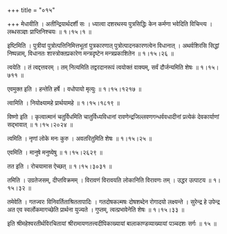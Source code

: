 +++
title = "०१५"

+++
मेधावीति । अतीन्द्रियार्थदर्शी सः । ध्यात्वा दशरथस्य पुत्रसिद्धिः केन कर्मणा भवेदिति विचिन्त्य । लब्धसञ्ज्ञः प्राप्तिनिश्चयः  ॥  १।१५।१ ॥   

  

इष्टिमिति । पुत्रीयां पुत्रोत्पत्तिनिमित्तभूतां पुत्रकारणात् पुत्रोत्पादनकारणत्वेन विधानात् । अथर्वशिरसि सिद्धां निष्पन्नाम्, विधानतः शास्त्रोक्तप्रकारेण मन्त्रदृष्टेन मन्त्रप्रकाशितेन  ॥  १।१५।२६ ॥   

  

त्वयेति । तं त्वद्दत्तवरम् । तम् नित्यमिति तद्वरदानरूपं त्वयोक्तं वाक्यम्, सर्वं दौर्जन्यमिति शेषः  ॥  १।१५।७११ ॥   

  

एवमुक्त इति । हन्तेति हर्षे । वधोपायो मृत्युः  ॥  १।१५।१२१७ ॥   

  

त्वामिति । नियोक्ष्यामहे प्रार्थयामहे  ॥  १।१५।१८१९ ॥   

  

विष्णो इति । कृत्वात्मानं चतुर्विधमिति चातुर्विध्यविधानां रावणेन्द्रजिल्लवणगन्धर्ववधादीनां प्रत्येकं देवकार्याणां सद्भावात्  ॥  १।१५।२०२४ ॥   

  

त्वमिति । नृणां लोके मनः कुरु । अवतरितुमिति शेषः  ॥  १।१५।२५ ॥   

  

एवमिति । मानुषे मनुष्येषु  ॥  १।१५।२६२९ ॥   

  

तत इति । रोचयामास ऐच्छत्  ॥  १।१५।३०३१ ॥   

  

तमिति । उग्रतेजसम्, दीप्तविक्रमम् । विरावणं विरावयति लोकानिति विरावणः तम् । उद्धर उत्पाटय  ॥  १।१५।३२ ॥   

  

तमेवेति । गतज्वरः विनिवर्तिताश्रिततापादिः । गतदोषकल्मषः दोषशब्देन रोगादयो लक्ष्यन्ते । सुरेन्द्र हे उपेन्द्र अत एव स्वर्लोकमागच्छेति प्रार्थना युज्यते । गुप्तम्, त्वत्प्रभावेनेति शेषः  ॥  १।१५।३३ ॥   

  

इति श्रीमहेश्वरतीर्थविरचितायां श्रीरामायणतत्त्वदीपिकाख्यायां बालाकाण्डव्याख्यायां पञ्चदशः सर्गः  ॥  १५  ॥   

  

  

